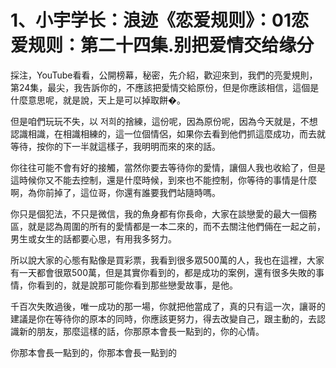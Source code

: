# 1、小宇学长：浪迹《恋爱规则》：01恋爱规则：第二十四集.别把爱情交给缘分

採注，YouTube看看，公開榜幕，秘密，先介紹，歡迎來到，我們的亮愛規則，第24集，最尖，我告訴你的，不應該把愛情交給原份，但是你應該相信，這個是什麼意思呢，就是說，天上是可以掉取餅�。

但是咱們玩玩不失，以 저희的捨練，這份呢，因為原份呢，因為今天就是，不想認識相識，在相識相練的，這一位個情侶，如果你去看到他們抓這麼成功，而去就等待，按你的下一半就這樣子，我明明而來的來的話。

你往往可能不會有好的接觸，當然你要去等待你的愛情，讓個人我也收給了，但是這時候你又不能去控制，還是什麼時候，到來也不能控制，你等待的事情是什麼啊，為你前掉了，這位哥，你還有誰要我們站隨時嗎。

你只是個犯法，不只是微信，我的魚身都有你長命，大家在談戀愛的最大一個務區，就是認為周圍的所有的愛情都是一本二來的，而不去關注他們倆在一起之前，男生或女生的話都要心思，有用我多努力。

所以說大家的心態有點像是買彩票，我看到很多眾500萬的人，我也在這裡，大家有一天都會很眾500萬，但是其實你看到的，都是成功的案例，還有很多失敗的事情，你看到的，就是說那可能你看到那些戀愛故事，是他。

千百次失敗過後，唯一成功的那一場，你就把他當成了，真的只有這一次，讓哥的建議是你在等待你的原本的同時，你應該更努力，得去改變自己，跟主動的，去認識新的朋友，那麼這樣的話，你那原本會長一點到的，你的心情。

你那本會長一點到的，你那本會長一點到的